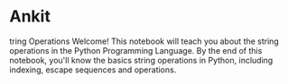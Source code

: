 # Ankit
tring Operations Welcome! This notebook will teach you about the string operations in the Python Programming Language. By the end of this notebook, you'll know the basics string operations in Python, including indexing, escape sequences and operations.

